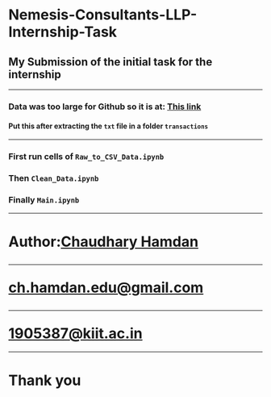 # Nemesis-Consultants-LLP-Internship-Task
## 
## My Submission of the initial task for the internship
<hr>

### Data was too large for Github so it is at: <a href="https://drive.google.com/file/d/1q3HENxnr5XeBTEdYT1rBO9BTdwnioB7H/view?usp=sharing">This link</a>
#### Put this after extracting the `txt` file in a folder `transactions`

<hr>

### First run cells of `Raw_to_CSV_Data.ipynb`
### Then `Clean_Data.ipynb`
### Finally `Main.ipynb`

<hr>
<h1>
  Author:<a href="https://chaudharyhamdan.me/">Chaudhary Hamdan</a><br>
  <hr>
  <a href="mailto:ch.hamdan.edu@gmail.com">ch.hamdan.edu@gmail.com</a> <br>
  <hr>
  <a href="mailto:1905387@kiit.ac.in">1905387@kiit.ac.in</a>
</h1>
<hr>

# Thank you
